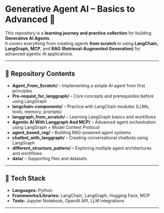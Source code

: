 # Generative Agent AI – Basics to Advanced 🤖

This repository is a **learning journey and practice collection** for building **Generative AI Agents**.  
It covers everything from creating agents **from scratch** to using **LangChain, LangGraph, MCP**, and **RAG (Retrieval-Augmented Generation)** for advanced agentic AI applications.

---

## 📂 Repository Contents
- **Agent_From_Scratch/** – Implementing a simple AI agent from first principles  
- **Pre-requist_for_langgraph/** – Core concepts and prerequisites before using LangGraph  
- **langchain-components/** – Practice with LangChain modules (LLMs, tools, memory, prompts)  
- **langgraph_from_scratch/** – Learning LangGraph basics and workflows  
- **Agentic AI With Langgraph And MCP/** – Advanced agent orchestration using LangGraph + Model Context Protocol  
- **agent_based_rag/** – Building RAG-powered agent systems  
- **chatbot_with_langgraph/** – Creating conversational chatbots using LangGraph  
- **different_structure_pattern/** – Exploring multiple agent architectures and workflows  
- **data/** – Supporting files and datasets  

---

## 🚀 Tech Stack
- **Languages:** Python  
- **Frameworks/Libraries:** LangChain, LangGraph, Hugging Face, MCP  
- **Tools:** Jupyter Notebook, OpenAI API, LLM integrations  

---

